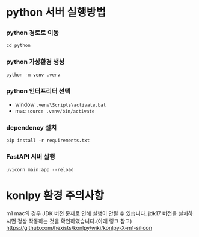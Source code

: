 # python 서버 실행방법

### python 경로로 이동

`cd python`

### python 가상환경 생성

`python -m venv .venv`

### python 인터프리터 선택

- window
  `.venv\Scripts\activate.bat`
- mac
  `source .venv/bin/activate`

### dependency 설치

`pip install -r requirements.txt`

### FastAPI 서버 실행

`uvicorn main:app --reload`

# konlpy 환경 주의사항

m1 mac의 경우 JDK 버전 문제로 인해 실행이 안될 수 있습니다.
jdk17 버전을 설치하시면 정상 작동하는 것을 확인하였습니다.(아래 링크 참고)
https://github.com/hexists/konlpy/wiki/konlpy-X-m1-silicon
